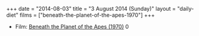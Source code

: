 +++
date = "2014-08-03"
title = "3 August 2014 (Sunday)"
layout = "daily-diet"
films = ["beneath-the-planet-of-the-apes-1970"]
+++

<ul>
<li class="entry Film">Film: <a href="/films/beneath-the-planet-of-the-apes-1970">Beneath the Planet of the Apes (1970)</a> 0</li>
</ul>